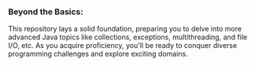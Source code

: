### Beyond the Basics:

This repository lays a solid foundation, preparing you to delve into more advanced Java topics like collections, exceptions, multithreading, and file I/O, etc. As you acquire proficiency, you'll be ready to conquer diverse programming challenges and explore exciting domains.